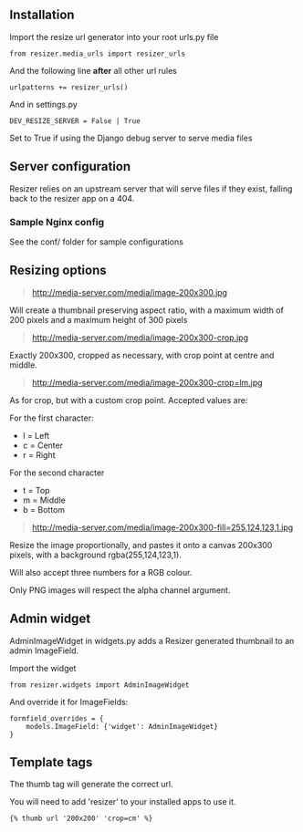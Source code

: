 ## Installation

Import the resize url generator into your root urls.py file

    from resizer.media_urls import resizer_urls

And the following line **after** all other url rules

    urlpatterns += resizer_urls()

And in settings.py

    DEV_RESIZE_SERVER = False | True

Set to True if using the Django debug server to serve media files

## Server configuration

Resizer relies on an upstream server that will serve files if they exist,
falling back to the resizer app on a 404.

### Sample Nginx config

See the conf/ folder for sample configurations

## Resizing options

>  http://media-server.com/media/image-200x300.jpg

Will create a thumbnail preserving aspect ratio, with a maximum width of 200
pixels and a maximum height of 300 pixels

>  http://media-server.com/media/image-200x300-crop.jpg

Exactly 200x300, cropped as necessary, with crop point at centre and middle.

>  http://media-server.com/media/image-200x300-crop=lm.jpg

As for crop, but with a custom crop point. Accepted values are:

For the first character:

- l = Left
- c = Center
- r = Right

For the second character

- t = Top
- m = Middle
- b = Bottom

>  http://media-server.com/media/image-200x300-fill=255,124,123,1.jpg

Resize the image proportionally, and pastes it onto a canvas 200x300 pixels,
with a background rgba(255,124,123,1).

Will also accept three numbers for a RGB colour.

Only PNG images will respect the alpha channel argument.

## Admin widget

AdminImageWidget in widgets.py adds a Resizer generated thumbnail to an admin
ImageField.

Import the widget

    from resizer.widgets import AdminImageWidget

And override it for ImageFields:

    formfield_overrides = {
        models.ImageField: {'widget': AdminImageWidget}
    }


## Template tags

The thumb tag will generate the correct url.

You will need to add 'resizer' to your installed apps to use it.

    {% thumb url '200x200' 'crop=cm' %}

